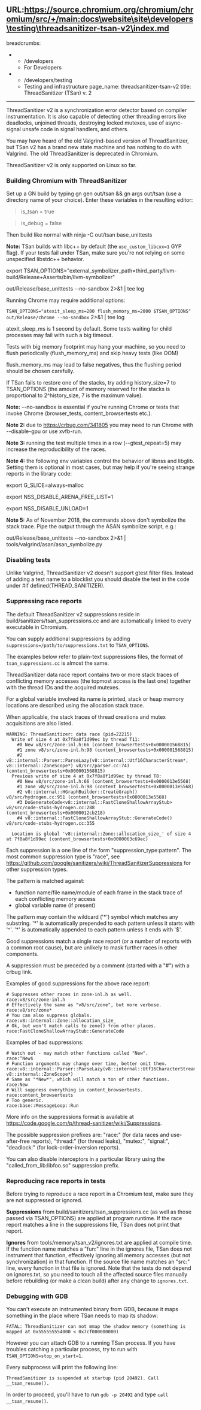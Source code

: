 URL:https://source.chromium.org/chromium/chromium/src/+/main:docs\website\site\developers\testing\threadsanitizer-tsan-v2\index.md
---
breadcrumbs:
- - /developers
  - For Developers
- - /developers/testing
  - Testing and infrastructure
page_name: threadsanitizer-tsan-v2
title: ThreadSanitizer (TSan) v. 2
---

ThreadSanitizer v2 is a synchronization error detector based on compiler
instrumentation. It is also capable of detecting other threading errors like
deadlocks, unjoined threads, destroying locked mutexes, use of async-signal
unsafe code in signal handlers, and others.

You may have heard of the old Valgrind-based version of ThreadSanitizer, but
TSan v2 has a brand new state machine and has nothing to do with Valgrind. The
old ThreadSanitizer is deprecated in Chromium.

ThreadSanitizer v2 is only supported on Linux so far.

### Building Chromium with ThreadSanitizer

Set up a GN build by typing gn gen out/tsan && gn args out/tsan (use a directory
name of your choice). Enter these variables in the resulting editor:

> is_tsan = true

> is_debug = false

Then build like normal with ninja -C out/tsan base_unittests

**Note:** TSan builds with libc++ by default (the `use_custom_libcxx=1` GYP
flag). If your tests fail under TSan, make sure you're not relying on some
unspecified libstdc++ behavior.

export
TSAN_OPTIONS="external_symbolizer_path=third_party/llvm-build/Release+Asserts/bin/llvm-symbolizer"

out/Release/base_unittests --no-sandbox 2&gt;&1 | tee log

Running Chrome may require additional options:

`TSAN_OPTIONS="atexit_sleep_ms=200 flush_memory_ms=2000 $TSAN_OPTIONS"
out/Release/chrome --no-sandbox` 2&gt;&1 | tee log

atexit_sleep_ms is 1 second by default. Some tests waiting for child processes
may fail with such a big timeout.

Tests with big memory footprint may hang your machine, so you need to flush
periodically (flush_memory_ms) and skip heavy tests (like OOM)

flush_memory_ms may lead to false negatives, thus the flushing period should be
chosen carefully.

If TSan fails to restore one of the stacks, try adding history_size=7 to
TSAN_OPTIONS (the amount of memory reserved for the stacks is proportional to
2^history_size, 7 is the maximum value).

**Note:** --no-sandbox is essential if you're running Chrome or tests that
invoke Chrome (browser_tests, content_browsertests etc.).

**Note 2:** due to <https://crbug.com/341805> you may need to run Chrome with
--disable-gpu or use xvfb-run.

**Note 3:** running the test multiple times in a row (--gtest_repeat=5) may
increase the reproducibility of the races.

**Note 4:** the following env variables control the behavior of libnss and
libglib. Setting them is optional in most cases, but may help if you're seeing
strange reports in the library code:

export G_SLICE=always-malloc

export NSS_DISABLE_ARENA_FREE_LIST=1

export NSS_DISABLE_UNLOAD=1

**Note 5:** As of November 2018, the commands above don't symbolize the stack
trace. Pipe the output through the ASAN symbolize script, e.g.:

out/Release/base_unittests --no-sandbox 2&gt;&1 |
tools/valgrind/asan/asan_symbolize.py

### Disabling tests

Unlike Valgrind, ThreadSanitizer v2 doesn't support gtest filter files. Instead
of adding a test name to a blocklist you should disable the test in the code
under #if defined(THREAD_SANITIZER).

### Suppressing race reports

The default ThreadSanitizer v2 suppressions reside in
build/sanitizers/tsan_suppressions.cc and are automatically linked to every
executable in Chromium.

You can supply additional suppressions by adding
`suppressions=/path/to/suppressions.txt` to `TSAN_OPTIONS`.

The examples below refer to plain-text suppressions files, the format of
`tsan_suppressions.cc` is almost the same.

ThreadSanitizer data race report contains two or more stack traces of
conflicting memory accesses (the topmost access is the last one) together with
the thread IDs and the acquired mutexes.

For a global variable involved its name is printed, stack or heap memory
locations are described using the allocation stack trace.

When applicable, the stack traces of thread creations and mutex acquisitions are
also listed.

```none
WARNING: ThreadSanitizer: data race (pid=22215)
  Write of size 4 at 0x7f8a8f1d99ec by thread T11:
    #0 New v8/src/zone-inl.h:66 (content_browsertests+0x000001568815)
    #1 zone v8/src/zone-inl.h:98 (content_browsertests+0x000001568815)
    #2 v8::internal::Parser::ParseLazy(v8::internal::Utf16CharacterStream*, v8::internal::ZoneScope*) v8/src/parser.cc:743 (content_browsertests+0x000001568815)
  Previous write of size 4 at 0x7f8a8f1d99ec by thread T8:
    #0 New v8/src/zone-inl.h:66 (content_browsertests+0x0000013e5568)
    #1 zone v8/src/zone-inl.h:98 (content_browsertests+0x0000013e5568)
    #2 v8::internal::HGraphBuilder::CreateGraph() v8/src/hydrogen.cc:951 (content_browsertests+0x0000013e5568)
    #3 DoGenerateCode<v8::internal::FastCloneShallowArrayStub> v8/src/code-stubs-hydrogen.cc:288 (content_browsertests+0x0000012cb218)
    #4 v8::internal::FastCloneShallowArrayStub::GenerateCode() v8/src/code-stubs-hydrogen.cc:355

  Location is global 'v8::internal::Zone::allocation_size_' of size 4 at 7f8a8f1d99ec (content_browsertests+0x0000063c69ec)
```

Each suppression is a one line of the form "suppression_type:pattern". The most
common suppression type is "race", see
<https://github.com/google/sanitizers/wiki/ThreadSanitizerSuppressions> for
other suppression types.

The pattern is matched against:

*   function name/file name/module of each frame in the stack trace of
            each conflicting memory access
*   global variable name (if present)

The pattern may contain the wildcard ('\*') symbol which matches any substring.
'\*' is automatically prepended to each pattern unless it starts with '^'.
'\*' is automatically appended to each pattern unless it ends with '$'.

Good suppressions match a single race report (or a number of reports with a
common root cause), but are unlikely to mask further races in other components.

A suppression must be preceded by a comment (started with a "#") with a crbug
link.

Examples of good suppressions for the above race report:

```none
# Suppresses other races in zone-inl.h as well.
race:v8/src/zone-inl.h
# Effectively the same as "v8/src/zone", but more verbose.
race:v8/src/zone*
# You can also suppress globals.
race:v8::internal::Zone::allocation_size_
# Ok, but won't match calls to zone() from other places.
race:FastCloneShallowArrayStub::GenerateCode
```

Examples of bad suppressions:

```none
# Watch out - may match other functions called "New".
race:^New$
# Function arguments may change over time, better omit them.
race:v8::internal::Parser::ParseLazy(v8::internal::Utf16CharacterStream*, v8::internal::ZoneScope*)
# Same as "*New*", which will match a ton of other functions.
race:New
# Will suppress everything in content_browsertests.
race:content_browsertests
# Too generic.
race:base::MessageLoop::Run
```

More info on the suppressions format is available at
<https://code.google.com/p/thread-sanitizer/wiki/Suppressions>.

The possible suppression prefixes are: "race:" (for data races and
use-after-free reports), "thread:" (for thread leaks), "mutex:", "signal:",
"deadlock:" (for lock-order-inversion reports).

You can also disable interceptors in a particular library using the
"called_from_lib:libfoo.so" suppression prefix.

### Reproducing race reports in tests

Before trying to reproduce a race report in a Chromium test, make sure they are
not suppressed or ignored.

**Suppressions** from build/sanitizers/tsan_suppressions.cc (as well as those
passed via TSAN_OPTIONS) are applied at program runtime. If the race report
matches a line in the suppressions file, TSan does not print that report.

**Ignores** from tools/memory/tsan_v2/ignores.txt are applied at compile time.
If the function name matches a "fun:" line in the ignores file, TSan does not
instrument that function, effectively ignoring all memory accesses (but not
synchronization) in that function. If the source file name matches an "src:"
line, every function in that file is ignored. Note that the tests do not depend
on ignores.txt, so you need to touch all the affected source files manually
before rebuilding (or make a clean build) after any change to `ignores.txt`.

### Debugging with GDB

You can't execute an instrumented binary from GDB, because it maps something in
the place where TSan needs to map its shadow:

```none
FATAL: ThreadSanitizer can not mmap the shadow memory (something is mapped at 0x555555554000 < 0x7cf000000000)
```

However you can attach GDB to a running TSan process. If you have troubles
catching a particular process, try to run with `TSAN_OPTIONS=stop_on_start=1`.

Every subprocess will print the following line:

```none
ThreadSanitizer is suspended at startup (pid 20492). Call __tsan_resume().
```

In order to proceed, you'll have to run `gdb -p 20492` and type `call
__tsan_resume()`.
